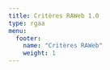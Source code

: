 ```yaml
---
title: Critères RAWeb 1.0
type: rgaa
menu:
  footer:
    name: "Critères RAWeb"
    weight: 1
---
```

